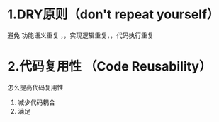 # 1.DRY原则（don't repeat yourself）
避免 功能语义重复 ，，实现逻辑重复，，代码执行重复

# 2.代码复用性 （Code Reusability）
怎么提高代码复用性
  1. 减少代码耦合
  2. 满足
